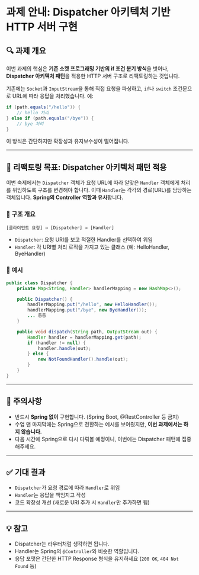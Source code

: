 # 과제 안내: Dispatcher 아키텍처 기반 HTTP 서버 구현

## 🔍 과제 개요

이번 과제의 핵심은 **기존 소켓 프로그래밍 기반의 if 조건 분기 방식**을 벗어나, **Dispatcher 아키텍처 패턴**을 적용한 HTTP 서버 구조로 리팩토링하는 것입니다.

기존에는 `Socket`과 `InputStream`을 통해 직접 요청을 파싱하고, `if`나 `switch` 조건문으로 URL에 따라 응답을 처리했습니다. 예:

```java
if (path.equals("/hello")) {
    // hello 처리
} else if (path.equals("/bye")) {
    // bye 처리
}
```

이 방식은 간단하지만 확장성과 유지보수성이 떨어집니다.

---

## 🧱 리팩토링 목표: Dispatcher 아키텍처 패턴 적용

이번 숙제에서는 `Dispatcher` 객체가 요청 URL에 따라 알맞은 `Handler` 객체에게 처리를 위임하도록 구조를 변경해야 합니다. 이때 `Handler`는 각각의 경로(URL)를 담당하는 객체입니다. **Spring의 Controller 역할과 유사**합니다.

### 🔄 구조 개요

```text
[클라이언트 요청] → [Dispatcher] → [Handler]
```

- `Dispatcher`: 요청 URI를 보고 적절한 Handler를 선택하여 위임
- `Handler`: 각 URI별 처리 로직을 가지고 있는 클래스 (예: HelloHandler, ByeHandler)

### 🔧 예시

```java
public class Dispatcher {
    private Map<String, Handler> handlerMapping = new HashMap<>();

    public Dispatcher() {
        handlerMapping.put("/hello", new HelloHandler());
        handlerMapping.put("/bye", new ByeHandler());
        ... 등등
    }

    public void dispatch(String path, OutputStream out) {
        Handler handler = handlerMapping.get(path);
        if (handler != null) {
            handler.handle(out);
        } else {
            new NotFoundHandler().handle(out);
        }
    }
}
```

---

## 🧪 주의사항

- 반드시 **Spring 없이** 구현합니다. (Spring Boot, @RestController 등 금지)
- 수업 맨 마지막에는 Spring으로 전환하는 예시를 보여줬지만, **이번 과제에서는 하지 않습니다.**
- 다음 시간에 Spring으로 다시 다뤄볼 예정이니, 이번에는 Dispatcher 패턴에 집중해주세요.

---

## ✅ 기대 결과

- `Dispatcher`가 요청 경로에 따라 `Handler`로 위임
- `Handler`는 응답을 책임지고 작성
- 코드 확장성 개선 (새로운 URI 추가 시 `Handler`만 추가하면 됨)

---

## 💡 참고

- Dispatcher는 라우터처럼 생각하면 됩니다.
- Handler는 Spring의 `@Controller`와 비슷한 역할입니다.
- 응답 포맷은 간단한 HTTP Response 형식을 유지하세요 (`200 OK`, `404 Not Found` 등)
